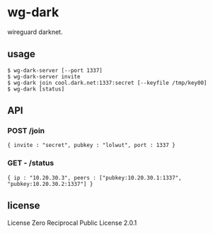 # wg-dark
wireguard darknet.

## usage
```
$ wg-dark-server [--port 1337]
$ wg-dark-server invite
$ wg-dark join cool.dark.net:1337:secret [--keyfile /tmp/key00]
$ wg-dark [status]
```

## API
### POST /join
```
{ invite : "secret", pubkey : "lolwut", port : 1337 }
```

### GET - /status
```
{ ip : "10.20.30.3", peers : ["pubkey:10.20.30.1:1337", "pubkey:10.20.30.2:1337"] }
```

## license
License Zero Reciprocal Public License 2.0.1
